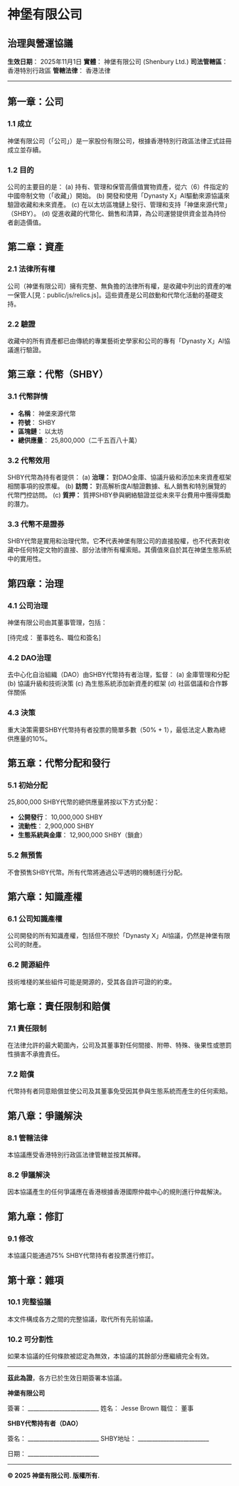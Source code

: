 # 神堡有限公司
## 治理與營運協議

**生效日期**： 2025年11月1日
**實體**： 神堡有限公司 (Shenbury Ltd.)
**司法管轄區**： 香港特別行政區
**管轄法律**： 香港法律

---

## 第一章：公司

### 1.1 成立

神堡有限公司（「公司」）是一家股份有限公司，根據香港特別行政區法律正式註冊成立並存續。

### 1.2 目的

公司的主要目的是：
(a) 持有、管理和保管高價值實物資產，從六（6）件指定的中國帝制文物（「收藏」）開始。
(b) 開發和使用「Dynasty X」AI驅動來源協議來驗證收藏和未來資產。
(c) 在以太坊區塊鏈上發行、管理和支持「神堡來源代幣」（SHBY）。
(d) 促進收藏的代幣化、銷售和清算，為公司運營提供資金並為持份者創造價值。

## 第二章：資產

### 2.1 法律所有權

公司（神堡有限公司）擁有完整、無負擔的法律所有權，是收藏中列出的資產的唯一保管人[見：public/js/relics.js]。這些資產是公司啟動和代幣化活動的基礎支持。

### 2.2 驗證

收藏中的所有資產都已由傳統的專業藝術史學家和公司的專有「Dynasty X」AI協議進行驗證。

## 第三章：代幣（SHBY）

### 3.1 代幣詳情

- **名稱**： 神堡來源代幣
- **符號**： SHBY
- **區塊鏈**： 以太坊
- **總供應量**： 25,800,000（二千五百八十萬）

### 3.2 代幣效用

SHBY代幣為持有者提供：
(a) **治理：** 對DAO金庫、協議升級和添加未來資產框架相關事項的投票權。
(b) **訪問：** 對高解析度AI驗證數據、私人銷售和特別展覽的代幣門控訪問。
(c) **質押：** 質押SHBY參與網絡驗證並從未來平台費用中獲得獎勵的潛力。

### 3.3 代幣不是證券
SHBY代幣是實用和治理代幣。它**不**代表神堡有限公司的直接股權，也不代表對收藏中任何特定文物的直接、部分法律所有權索賠。其價值來自於其在神堡生態系統中的實用性。

## 第四章：治理

### 4.1 公司治理

神堡有限公司由其董事管理，包括：

[待完成： 董事姓名、職位和簽名]

### 4.2 DAO治理

去中心化自治組織（DAO）由SHBY代幣持有者治理，監督：
(a) 金庫管理和分配
(b) 協議升級和技術決策
(c) 為生態系統添加新資產的框架
(d) 社區倡議和合作夥伴關係

### 4.3 決策

重大決策需要SHBY代幣持有者投票的簡單多數（50% + 1），最低法定人數為總供應量的10%。

## 第五章：代幣分配和發行

### 5.1 初始分配

25,800,000 SHBY代幣的總供應量將按以下方式分配：
- **公開發行**： 10,000,000 SHBY
- **流動性**： 2,900,000 SHBY
- **生態系統與金庫**： 12,900,000 SHBY（鎖倉）

### 5.2 無預售

不會預售SHBY代幣。所有代幣將通過公平透明的機制進行分配。

## 第六章：知識產權

### 6.1 公司知識產權

公司開發的所有知識產權，包括但不限於「Dynasty X」AI協議，仍然是神堡有限公司的財產。

### 6.2 開源組件

技術堆棧的某些組件可能是開源的，受其各自許可證的約束。

## 第七章：責任限制和賠償

### 7.1 責任限制

在法律允許的最大範圍內，公司及其董事對任何間接、附帶、特殊、後果性或懲罰性損害不承擔責任。

### 7.2 賠償

代幣持有者同意賠償並使公司及其董事免受因其參與生態系統而產生的任何索賠。

## 第八章：爭議解決

### 8.1 管轄法律

本協議應受香港特別行政區法律管轄並按其解釋。

### 8.2 爭議解決

因本協議產生的任何爭議應在香港根據香港國際仲裁中心的規則進行仲裁解決。

## 第九章：修訂

### 9.1 修改

本協議只能通過75% SHBY代幣持有者投票進行修訂。

## 第十章：雜項

### 10.1 完整協議

本文件構成各方之間的完整協議，取代所有先前協議。

### 10.2 可分割性

如果本協議的任何條款被認定為無效，本協議的其餘部分應繼續完全有效。

---

**茲此為證**，各方已於生效日期簽署本協議。

**神堡有限公司**

簽署： _________________________
姓名： Jesse Brown
職位： 董事

**SHBY代幣持有者（DAO）**

簽名： _________________________
SHBY地址： _________________________

日期： _________________________

---

**© 2025 神堡有限公司. 版權所有.**